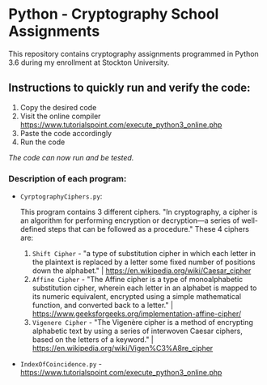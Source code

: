 # Python - Cryptography School Assignments

This repository contains cryptography assignments programmed in Python 3.6 during my enrollment at Stockton University.

## Instructions to quickly run and verify the code:
1. Copy the desired code
2. Visit the online compiler https://www.tutorialspoint.com/execute_python3_online.php
3. Paste the code accordingly
4. Run the code

*The code can now run and be tested.*

### Description of each program:

- ```CyrptographyCiphers.py```:

  This program contains 3 different ciphers. "In cryptography, a cipher is an algorithm for performing encryption or decryption—a series of well-defined steps that can be followed as a procedure." These 4 ciphers are:
  1. ```Shift Cipher``` - "a type of substitution cipher in which each letter in the plaintext is replaced by a letter some fixed number of positions down the alphabet." | https://en.wikipedia.org/wiki/Caesar_cipher
  2. ```Affine Cipher``` - "The Affine cipher is a type of monoalphabetic substitution cipher, wherein each letter in an alphabet is mapped to its numeric equivalent, encrypted using a simple mathematical function, and converted back to a letter." | https://www.geeksforgeeks.org/implementation-affine-cipher/
  3. ```Vigenere Cipher``` - "The Vigenère cipher is a method of encrypting alphabetic text by using a series of interwoven Caesar ciphers, based on the letters of a keyword." | https://en.wikipedia.org/wiki/Vigen%C3%A8re_cipher
  
- ```IndexOfCoincidence.py``` - https://www.tutorialspoint.com/execute_python3_online.php
